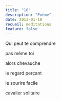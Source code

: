 ```yaml
---
title: "10"
description: "Poème"
date: 2013-01-10
recueil: meditations
feature: false
---
```


Qui peut te comprendre

pas même toi

alors chevauche

le regard perçant

le sourire facile

cavalier solitaire
